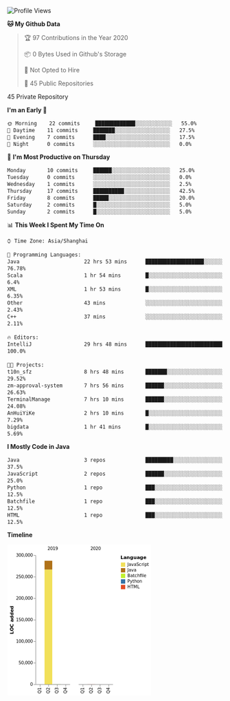 <!--START_SECTION:waka-->
![Profile Views](http://img.shields.io/badge/Profile%20Views-0-blue)

**🐱 My Github Data** 

> 🏆 97 Contributions in the Year 2020
 > 
> 📦 0 Bytes Used in Github's Storage 
 > 
> 🚫 Not Opted to Hire
 > 
> 📜 45 Public Repositories 
 > 
45 Private Repository 
 > 
**I'm an Early 🐤** 

```text
🌞 Morning    22 commits     █████████████░░░░░░░░░░░░   55.0% 
🌆 Daytime    11 commits     ███████░░░░░░░░░░░░░░░░░░   27.5% 
🌃 Evening    7 commits      ████░░░░░░░░░░░░░░░░░░░░░   17.5% 
🌙 Night      0 commits      ░░░░░░░░░░░░░░░░░░░░░░░░░   0.0%

```
📅 **I'm Most Productive on Thursday** 

```text
Monday       10 commits     ██████░░░░░░░░░░░░░░░░░░░   25.0% 
Tuesday      0 commits      ░░░░░░░░░░░░░░░░░░░░░░░░░   0.0% 
Wednesday    1 commits      ░░░░░░░░░░░░░░░░░░░░░░░░░   2.5% 
Thursday     17 commits     ██████████░░░░░░░░░░░░░░░   42.5% 
Friday       8 commits      █████░░░░░░░░░░░░░░░░░░░░   20.0% 
Saturday     2 commits      █░░░░░░░░░░░░░░░░░░░░░░░░   5.0% 
Sunday       2 commits      █░░░░░░░░░░░░░░░░░░░░░░░░   5.0%

```


📊 **This Week I Spent My Time On** 

```text
⌚︎ Time Zone: Asia/Shanghai

💬 Programming Languages: 
Java                     22 hrs 53 mins      ███████████████████░░░░░░   76.78% 
Scala                    1 hr 54 mins        █░░░░░░░░░░░░░░░░░░░░░░░░   6.4% 
XML                      1 hr 53 mins        █░░░░░░░░░░░░░░░░░░░░░░░░   6.35% 
Other                    43 mins             ░░░░░░░░░░░░░░░░░░░░░░░░░   2.43% 
C++                      37 mins             ░░░░░░░░░░░░░░░░░░░░░░░░░   2.11%

🔥 Editors: 
IntelliJ                 29 hrs 48 mins      █████████████████████████   100.0%

🐱‍💻 Projects: 
t10n_sfz                 8 hrs 48 mins       ███████░░░░░░░░░░░░░░░░░░   29.52% 
zm-approval-system       7 hrs 56 mins       ██████░░░░░░░░░░░░░░░░░░░   26.63% 
TerminalManage           7 hrs 10 mins       ██████░░░░░░░░░░░░░░░░░░░   24.08% 
AnHuiYiKe                2 hrs 10 mins       █░░░░░░░░░░░░░░░░░░░░░░░░   7.29% 
bigdata                  1 hr 41 mins        █░░░░░░░░░░░░░░░░░░░░░░░░   5.69%

```

**I Mostly Code in Java** 

```text
Java                     3 repos             █████████░░░░░░░░░░░░░░░░   37.5% 
JavaScript               2 repos             ██████░░░░░░░░░░░░░░░░░░░   25.0% 
Python                   1 repo              ███░░░░░░░░░░░░░░░░░░░░░░   12.5% 
Batchfile                1 repo              ███░░░░░░░░░░░░░░░░░░░░░░   12.5% 
HTML                     1 repo              ███░░░░░░░░░░░░░░░░░░░░░░   12.5%

```


**Timeline**

![Chart not found](https://raw.githubusercontent.com/2720851545/2720851545/master/charts/bar_graph.png) 


<!--END_SECTION:waka-->
